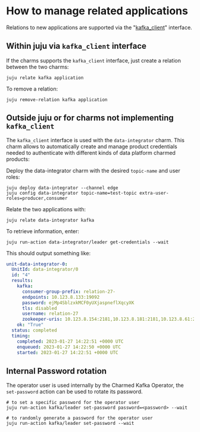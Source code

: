 # How to manage related applications

Relations to new applications are supported via the "[kafka_client](https://github.com/canonical/charm-relation-interfaces/blob/main/interfaces/kafka_client/v0/README.md)" interface.

## Within juju via `kafka_client` interface
 
If the charms supports the `kafka_client` interface, just create a relation between the two charms:

```shell
juju relate kafka application
```

To remove a relation:

```shell
juju remove-relation kafka application
```

## Outside juju or for charms not implementing `kafka_client`

The `kafka_client` interface is used with the `data-integrator` charm. This charm allows to automatically create and manage product credentials needed to authenticate with different kinds of data platform charmed products:

Deploy the data-integrator charm with the desired `topic-name` and user roles:
```shell
juju deploy data-integrator --channel edge
juju config data-integrator topic-name=test-topic extra-user-roles=producer,consumer
```

Relate the two applications with:
```shell
juju relate data-integrator kafka
```

To retrieve information, enter:
```shell
juju run-action data-integrator/leader get-credentials --wait
```

This should output something like:
```yaml
unit-data-integrator-0:
  UnitId: data-integrator/0
  id: "4"
  results:
    kafka:
      consumer-group-prefix: relation-27-
      endpoints: 10.123.8.133:19092
      password: ejMp4SblzxkMCF0yUXjaspneflXqcyXK
      tls: disabled
      username: relation-27
      zookeeper-uris: 10.123.8.154:2181,10.123.8.181:2181,10.123.8.61:2181/kafka
    ok: "True"
  status: completed
  timing:
    completed: 2023-01-27 14:22:51 +0000 UTC
    enqueued: 2023-01-27 14:22:50 +0000 UTC
    started: 2023-01-27 14:22:51 +0000 UTC
```

## Internal Password rotation

The operator user is used internally by the Charmed Kafka Operator, the `set-password` action can be used to rotate its password.
```shell
# to set a specific password for the operator user
juju run-action kafka/leader set-password password=<password> --wait

# to randomly generate a password for the operator user
juju run-action kafka/leader set-password --wait
```